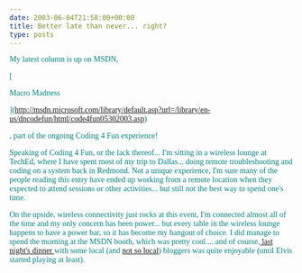 ```yaml
---
date: 2003-06-04T21:58:00+00:00
title: Better late than never... right?
type: posts
---
```

<font face="Verdana" color="teal">My latest column is up on MSDN,

[

<font face="Verdana">Macro Madness

](http://msdn.microsoft.com/library/default.asp?url=/library/en-us/dncodefun/html/code4fun05302003.asp)

<font face="Verdana" color="teal">, part of the ongoing Coding 4 Fun experience!

<font face="Verdana" color="teal">Speaking of Coding 4 Fun, or the lack thereof... I'm sitting in a wireless lounge at TechEd, where I have spent most of my trip to Dallas... doing remote troubleshooting and coding on a system back in Redmond. Not a unique experience, I'm sure many of the people reading this entry have ended up working from a remote location when they expected to attend sessions or other activities... but still not the best way to spend one's time.

<font face="Verdana" color="teal">On the upside, wireless connectivity just rocks at this event, I'm connected almost all of the time and my only concern has been power... but every table in the wireless lounge happens to have a power bar, so it has become my hangout of choice. I did manage to spend the morning at the MSDN booth, which was pretty cool.... and of course,[ last night's dinner ](http://weblogs.asp.net/duncanma/posts/8124.aspx)with some local (and [not so local](http://weblogs.asp.net/sibrahim/)) bloggers was quite enjoyable (until Elvis started playing at least).
